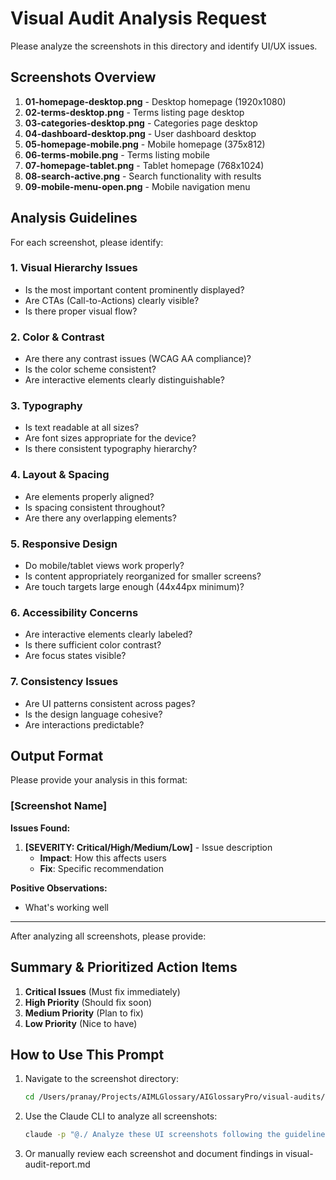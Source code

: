 # Visual Audit Analysis Request

Please analyze the screenshots in this directory and identify UI/UX issues.

## Screenshots Overview

1. **01-homepage-desktop.png** - Desktop homepage (1920x1080)
2. **02-terms-desktop.png** - Terms listing page desktop
3. **03-categories-desktop.png** - Categories page desktop
4. **04-dashboard-desktop.png** - User dashboard desktop
5. **05-homepage-mobile.png** - Mobile homepage (375x812)
6. **06-terms-mobile.png** - Terms listing mobile
7. **07-homepage-tablet.png** - Tablet homepage (768x1024)
8. **08-search-active.png** - Search functionality with results
9. **09-mobile-menu-open.png** - Mobile navigation menu

## Analysis Guidelines

For each screenshot, please identify:

### 1. Visual Hierarchy Issues
- Is the most important content prominently displayed?
- Are CTAs (Call-to-Actions) clearly visible?
- Is there proper visual flow?

### 2. Color & Contrast
- Are there any contrast issues (WCAG AA compliance)?
- Is the color scheme consistent?
- Are interactive elements clearly distinguishable?

### 3. Typography
- Is text readable at all sizes?
- Are font sizes appropriate for the device?
- Is there consistent typography hierarchy?

### 4. Layout & Spacing
- Are elements properly aligned?
- Is spacing consistent throughout?
- Are there any overlapping elements?

### 5. Responsive Design
- Do mobile/tablet views work properly?
- Is content appropriately reorganized for smaller screens?
- Are touch targets large enough (44x44px minimum)?

### 6. Accessibility Concerns
- Are interactive elements clearly labeled?
- Is there sufficient color contrast?
- Are focus states visible?

### 7. Consistency Issues
- Are UI patterns consistent across pages?
- Is the design language cohesive?
- Are interactions predictable?

## Output Format

Please provide your analysis in this format:

### [Screenshot Name]

**Issues Found:**
1. **[SEVERITY: Critical/High/Medium/Low]** - Issue description
   - **Impact**: How this affects users
   - **Fix**: Specific recommendation

**Positive Observations:**
- What's working well

---

After analyzing all screenshots, please provide:

## Summary & Prioritized Action Items

1. **Critical Issues** (Must fix immediately)
2. **High Priority** (Should fix soon)
3. **Medium Priority** (Plan to fix)
4. **Low Priority** (Nice to have)

## How to Use This Prompt

1. Navigate to the screenshot directory:
   ```bash
   cd /Users/pranay/Projects/AIMLGlossary/AIGlossaryPro/visual-audits/2025-07-02
   ```

2. Use the Claude CLI to analyze all screenshots:
   ```bash
   claude -p "@./ Analyze these UI screenshots following the guidelines in claude-analysis-prompt.md"
   ```

3. Or manually review each screenshot and document findings in visual-audit-report.md
